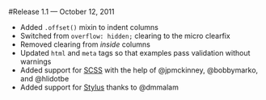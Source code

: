 #Release 1.1 — October 12, 2011

* Added `.offset()` mixin to indent columns
* Switched from `overflow: hidden;` clearing to the micro clearfix
* Removed clearing from *inside* columns
* Updated `html` and `meta` tags so that examples pass validation without warnings
* Added support for [SCSS](http://sass-lang.com/) with the help of @jpmckinney, @bobbymarko, and @hlidotbe
* Added support for [Stylus](http://learnboost.github.com/stylus/) thanks to @dmmalam